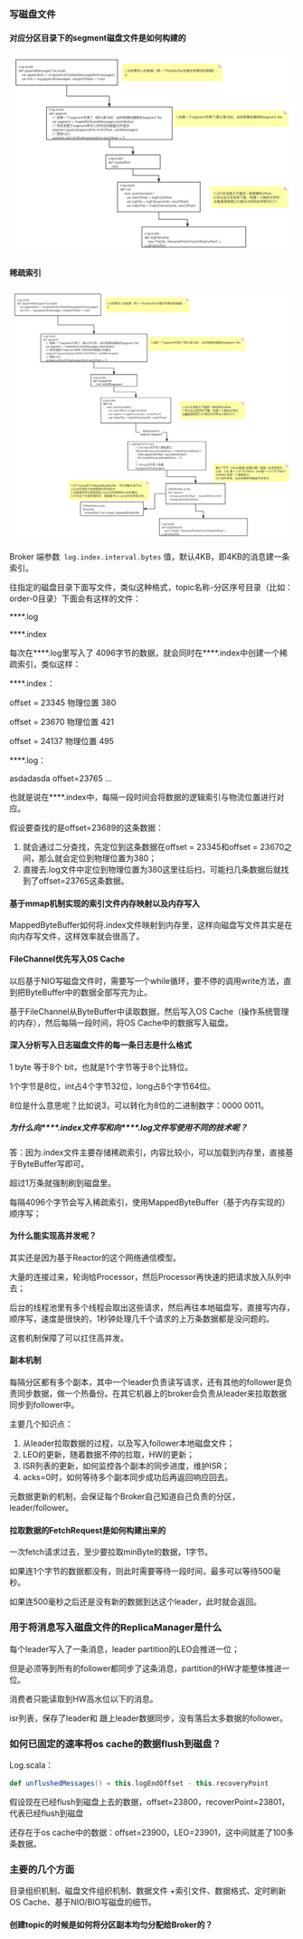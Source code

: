 ### 写磁盘文件

#### 对应分区目录下的segment磁盘文件是如何构建的

<img src="Producer-写磁盘文件.assets/对应分区目录下的segment文件是如何构建的.png" alt="对应分区目录下的segment文件是如何构建的" style="zoom:80%;" />



#### 稀疏索引

<img src="Producer-写磁盘文件.assets/index文件被写入稀疏索引的具体细节.png" alt="index文件被写入稀疏索引的具体细节" style="zoom:80%;" />

Broker 端参数` log.index.interval.bytes` 值，默认4KB，即4KB的消息建一条索引。

往指定的磁盘目录下面写文件，类似这种格式，topic名称-分区序号目录（比如：order-0目录）下面会有这样的文件：

****.log

****.index

每次在****.log里写入了 4096字节的数据，就会同时在****.index中创建一个稀疏索引，类似这样：

****.index：

offset = 23345 物理位置 380

offset = 23670 物理位置 421

offset = 24137 物理位置 495

****.log：

asdadasda offset=23765 ...



也就是说在****.index中，每隔一段时间会将数据的逻辑索引与物流位置进行对应。

假设要查找的是offset=23689的这条数据：

1. 就会通过二分查找，先定位到这条数据在offset = 23345和offset = 23670之间，那么就会定位到物理位置为380；
2. 直接去.log文件中定位到物理位置为380这里往后扫，可能扫几条数据后就找到了offset=23765这条数据。

#### 基于mmap机制实现的索引文件内存映射以及内存写入

MappedByteBuffer如何将.index文件映射到内存里，这样向磁盘写文件其实是在向内存写文件，这样效率就会很高了。

#### FileChannel优先写入OS Cache

以后基于NIO写磁盘文件时，需要写一个while循环，要不停的调用write方法，直到把ByteBuffer中的数据全部写完为止。

基于FileChannel从ByteBuffer中读取数据，然后写入OS Cache（操作系统管理的内存），然后每隔一段时间，将OS Cache中的数据写入磁盘。

#### 深入分析写入日志磁盘文件的每一条日志是什么格式

1 byte 等于8个 bit，也就是1个字节等于8个比特位。

1个字节是8位，int占4个字节32位，long占8个字节64位。

8位是什么意思呢？比如说3，可以转化为8位的二进制数字：0000 0011。

##### 为什么向****.index文件写和向****.log文件写使用不同的技术呢？

答：因为.index文件主要存储稀疏索引，内容比较小，可以加载到内存里，直接基于ByteBuffer写即可。

超过1万条就强制刷到磁盘里。

每隔4096个字节会写入稀疏索引，使用MappedByteBuffer（基于内存实现的）顺序写；

#### 为什么能实现高并发呢？

其实还是因为基于Reactor的这个网络通信模型。

大量的连接过来，轮询给Processor，然后Processor再快速的把请求放入队列中去；

后台的线程池里有多个线程会取出这些请求，然后再往本地磁盘写，直接写内存，顺序写，速度是很快的，1秒钟处理几千个请求的上万条数据都是没问题的。

这套机制保障了可以扛住高并发。

#### 副本机制

每隔分区都有多个副本，其中一个leader负责读写请求，还有其他的follower是负责同步数据，做一个热备份。在其它机器上的broker会负责从leader来拉取数据同步到follower中。

主要几个知识点：

1. 从leader拉取数据的过程，以及写入follower本地磁盘文件；
2. LEO的更新，随着数据不停的拉取，HW的更新；
3. ISR列表的更新，如何监控各个副本的同步进度，维护ISR；
4. acks=0时，如何等待多个副本同步成功后再返回响应回去。

元数据更新的机制，会保证每个Broker自己知道自己负责的分区，leader/follower。

#### 拉取数据的FetchRequest是如何构建出来的

一次fetch请求过去，至少要拉取minByte的数据，1字节。

如果连1个字节的数据都没有，则此时需要等待一段时间，最多可以等待500毫秒。

如果连500毫秒之后还是没有新的数据到达这个leader，此时就会返回。

### 用于将消息写入磁盘文件的ReplicaManager是什么

每个leader写入了一条消息，leader partition的LEO会推进一位；

但是必须等到所有的follower都同步了这条消息，partition的HW才能整体推进一位。

消费者只能读取到HW高水位以下的消息。

isr列表，保存了leader和 跟上leader数据同步，没有落后太多数据的follower。

### 如何已固定的速率将os cache的数据flush到磁盘？

Log.scala：

```scala
def unflushedMessages() = this.logEndOffset - this.recoveryPoint
```

假设现在已经flush到磁盘上去的数据，offset=23800，recoverPoint=23801，代表已经flush到磁盘

还存在于os cache中的数据：offset=23900，LEO=23901，这中间就差了100多条数据。

### 主要的几个方面

目录组织机制、磁盘文件组织机制、数据文件 +索引文件、数据格式、定时刷新OS Cache、基于NIO/BIO写磁盘的细节。

#### 创建topic的时候是如何将分区副本均匀分配给Broker的？

